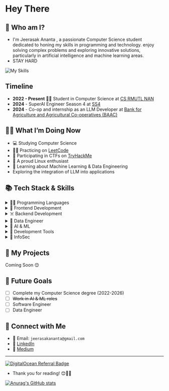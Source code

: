 # Hey There

## 🔱 Who am I?
- I'm Jeerasak Ananta , a passionate Computer Science student dedicated to honing my skills in programming and technology. enjoy solving complex problems and exploring innovative solutions, particularly in artificial intelligence and machine learning areas.
- STAY HARD
  
![My Skills](https://skillicons.dev/icons?i=python,linux,bash,cpp,ts,java,react,vite,tailwind,docker,arch,aws)

## Timeline
- **2022 - Present** 🧑‍🎓 Student in Computer Science at [CS RMUTL NAN](https://nan.rmutl.ac.th/)
- **2024** - SuperAI Engineer Season 4 at [SS4](https://superai.aiat.or.th/2022/hall-of-fame-2022/)
- **2024** - Co-op and internship as an LLM Developer at [Bank for Agriculture and Agricultural Co-operatives (BAAC)](https://www.baac.or.th/en/)

## 🧑‍💻 What I’m Doing Now
- 💻 Studying Computer Science
- 👨‍💻 Practicing on [LeetCode](https://leetcode.com/_JeerasaK/)
- 🚩 Participating in CTFs on [TryHackMe](https://tryhackme.com/)
- 🐧 A proud Linux enthusiast
- 🤖 Learning about Machine Learning & Data Engineering
- Exploring the integration of LLM into applications

## 📚 Tech Stack & Skills

<details>
<summary>👨‍💻 Programming Languages</summary>

![Programming Skills](https://skillicons.dev/icons?i=cpp,python,java,php,js,ts,go,rust)

</details>

<details>
<summary>🐥 Frontend Development</summary>

![Frontend Skills](https://skillicons.dev/icons?i=html,css,react,tailwind)

</details>

<details>
<summary>☠️ Backend Development</summary>

![Backend Skills](https://skillicons.dev/icons?i=fastapi,flask,postgres,dotnet)

</details>


<details>
<summary> 🐥 Data Engineer</summary>

![Data Engineer Skills](https://skillicons.dev/icons?i=grafana,)

</details>
<details>
<summary>🤖 AI & ML</summary>

![AI & ML Skills](https://skillicons.dev/icons?i=sklearn,anaconda)

</details>

<details>
<summary>🐥 Development Tools</summary>

![Dev Tools Skills](https://skillicons.dev/icons?i=vim,git,github,gitlab,ubuntu,neovim,raspberrypi,arduino,redhat,jenkins,eclipse)

</details>

<details>
<summary>🐥 InfoSec</summary>
<img src="https://tryhackme-badges.s3.amazonaws.com/Game.png" alt="Your Image Badge" />
</details>

## 🐥 My Projects
Coming Soon 😊

## 🔮 Future Goals
- [ ] Complete my Computer Science degree (2022-2026)
- [ ] ~~Work in AI & ML roles~~
- [ ] Software Engineer
- [ ] Data Engineer

## 📩 Connect with Me
- 📩 Email: `jeerasakananta@gmail.com`
- 🔗 [LinkedIn](https://www.linkedin.com/in/jeerasak-ananta-a1b4231a2/)
- 📖 [Medium](https://medium.com/@jeerasakananta_1762/about)

---
  [![DigitalOcean Referral Badge](https://web-platforms.sfo2.cdn.digitaloceanspaces.com/WWW/Badge%201.svg)](https://www.digitalocean.com/?refcode=b3f2bac99791&utm_campaign=Referral_Invite&utm_medium=Referral_Program&utm_source=badge)

- Thank you for reading! 😊💯💪

[![Anurag's GitHub stats](https://github-readme-stats.vercel.app/api?username=JeerasakAnanta)](https://github.com/JeerasakAnanta/github-readme-stats)
